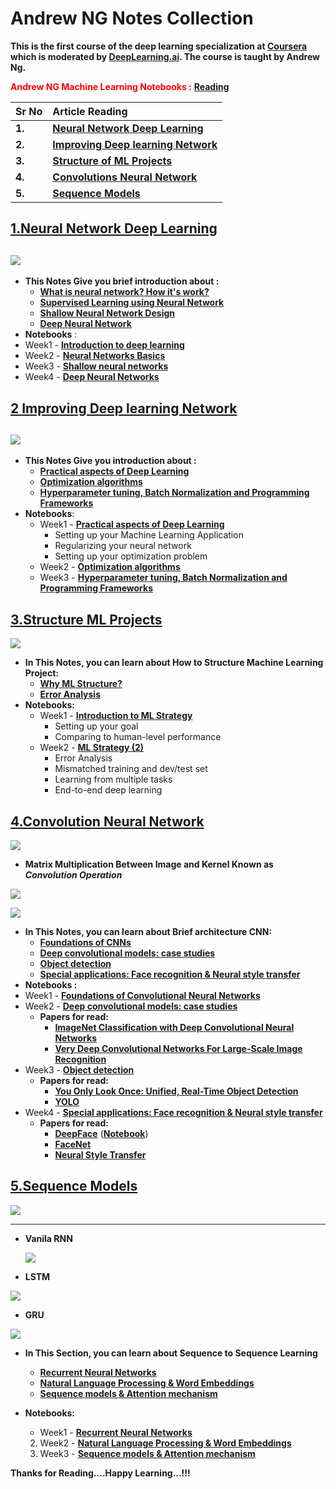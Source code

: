 # Andrew NG Notes Collection

**This is the first course of the deep learning specialization at [Coursera](https://www.coursera.org/specializations/deep-learning) which is moderated by [DeepLearning.ai](http://deeplearning.ai/). The course is taught by Andrew Ng.**

**<Span style="color:red;">Andrew NG Machine Learning Notebooks  :</span>**  [**Reading**](https://github.com/ashishpatel26/Andrew-NG-Notes/tree/master/Machine%20Learning%20notebooks%20By%20Andrew%20NG)   

| **Sr No** | **Article Reading**                                          |
| --------- | :----------------------------------------------------------- |
| **1.**    | **[Neural Network Deep Learning](https://github.com/ashishpatel26/Andrew-NG-Notes/blob/master/andrewng-p-1-neural-network-deep-learning.md)** |
| **2.**    | **[Improving Deep learning Network](https://github.com/ashishpatel26/Andrew-NG-Notes/blob/master/andrewng-p-2-improving-deep-learning-network.md)** |
| **3.**    | **[Structure of ML Projects](https://github.com/ashishpatel26/Andrew-NG-Notes/blob/master/andrewng-p-3-structuring-ml-projects.md)** |
| **4.**    | **[Convolutions Neural Network](https://github.com/ashishpatel26/Andrew-NG-Notes/blob/master/andrewng-p-4-convolutional-neural-network.md)** |
| **5.**    | **[Sequence Models](https://github.com/ashishpatel26/Andrew-NG-Notes/blob/master/andrewng-p-5-sequence-models.md)** |

## [**1.Neural Network Deep Learning**](https://github.com/ashishpatel26/Andrew-NG-Notes/blob/master/andrewng-p-1-neural-network-deep-learning.md)   

## ![](https://systweak1.vo.llnwd.net/content/wp/systweakblogsnew/uploads_new/2018/03/hidden-layers-in-network.gif)

* **This Notes Give you brief introduction about :** 
  * [**What is neural network? How it's work?**](https://github.com/ashishpatel26/Andrew-NG-Notes/blob/master/andrewng-p-1-neural-network-deep-learning.md#what-is-a-neural-network-nn)
  * [**Supervised Learning using Neural Network**](https://github.com/ashishpatel26/Andrew-NG-Notes/blob/master/andrewng-p-1-neural-network-deep-learning.md#neural-networks-basics)
  * [**Shallow Neural Network Design**](https://github.com/ashishpatel26/Andrew-NG-Notes/blob/master/andrewng-p-1-neural-network-deep-learning.md#shallow-neural-networks)
  * [**Deep Neural Network**](https://github.com/ashishpatel26/Andrew-NG-Notes/blob/master/andrewng-p-1-neural-network-deep-learning.md#deep-neural-networks)
*  **Notebooks** :
  * Week1 - [**Introduction to deep learning**](https://github.com/ashishpatel26/Andrew-NG-Notes/tree/master/Deep%20Learning%20Notebooks%20by%20Andrew%20NG/Convolutional%20Neural%20Networks/Week1)
  * Week2 - [**Neural Networks Basics**](https://nbviewer.jupyter.org/github/ashishpatel26/Andrew-NG-Notes/blob/master/Deep%20Learning%20Notebooks%20by%20Andrew%20NG/Neural%20Networks%20and%20Deep%20Learning/Logistic%20Regression%20with%20a%20Neural%20Network%20mindset.ipynb)
  * Week3 - [**Shallow neural networks**](https://nbviewer.jupyter.org/github/ashishpatel26/Andrew-NG-Notes/blob/master/Deep%20Learning%20Notebooks%20by%20Andrew%20NG/Neural%20Networks%20and%20Deep%20Learning/Logistic%20Regression%20with%20a%20Neural%20Network%20mindset.ipynb)
  * Week4 - [**Deep Neural Networks**](https://nbviewer.jupyter.org/github/ashishpatel26/Andrew-NG-Notes/blob/master/Deep%20Learning%20Notebooks%20by%20Andrew%20NG/Neural%20Networks%20and%20Deep%20Learning/Building%20your%20Deep%20Neural%20Network%20-%20Step%20by%20Step.ipynb) 

## [**2 Improving Deep learning Network**](https://github.com/ashishpatel26/Andrew-NG-Notes/blob/master/andrewng-p-2-improving-deep-learning-network.md)

## ![](https://i.pinimg.com/originals/63/62/8f/63628f546ad55fd31091e23c623cb9f5.gif)



* **This Notes Give you introduction about :** 
  * [**Practical aspects of Deep Learning**](https://github.com/ashishpatel26/Andrew-NG-Notes/blob/master/andrewng-p-2-improving-deep-learning-network.md#practical-aspects-of-deep-learning)
  * [**Optimization algorithms**](https://github.com/ashishpatel26/Andrew-NG-Notes/blob/master/andrewng-p-2-improving-deep-learning-network.md#optimization-algorithms)
  * [**Hyperparameter tuning, Batch Normalization and Programming Frameworks**](https://github.com/ashishpatel26/Andrew-NG-Notes/blob/master/andrewng-p-2-improving-deep-learning-network.md#hyperparameter-tuning-batch-normalization-and-programming-frameworks)
* **Notebooks**:
  * Week1 - [**Practical aspects of Deep Learning**](https://github.com/ashishpatel26/Andrew-NG-Notes/tree/master/Deep%20Learning%20Notebooks%20by%20Andrew%20NG/Improving%20Deep%20Neural%20Networks%20Hyperparameter%20tuning%2C%20Regularization%20and%20Optimization)
       - Setting up your Machine Learning Application
    - Regularizing your neural network
    - Setting up your optimization problem
  * Week2 - [**Optimization algorithms**](https://nbviewer.jupyter.org/github/ashishpatel26/Andrew-NG-Notes/blob/master/Deep%20Learning%20Notebooks%20by%20Andrew%20NG/Improving%20Deep%20Neural%20Networks%20Hyperparameter%20tuning%2C%20Regularization%20and%20Optimization/Optimization%20methods.ipynb)
  * Week3 - [**Hyperparameter tuning, Batch Normalization and Programming Frameworks**](https://github.com/ashishpatel26/Andrew-NG-Notes/tree/master/Deep%20Learning%20Notebooks%20by%20Andrew%20NG/Improving%20Deep%20Neural%20Networks%20Hyperparameter%20tuning%2C%20Regularization%20and%20Optimization)

## [**3.Structure ML Projects**](https://github.com/ashishpatel26/Andrew-NG-Notes/blob/master/andrewng-p-3-structuring-ml-projects.md)

![](https://i.pinimg.com/originals/9b/fa/97/9bfa978a4cf40fe2cdf8c710deb9b6f9.png)



* **In This Notes, you can learn about How to Structure Machine Learning Project:**
  * [**Why ML Structure?**](https://github.com/ashishpatel26/Andrew-NG-Notes/blob/master/andrewng-p-3-structuring-ml-projects.md#ml-strategy-1)
  * [**Error Analysis**](https://github.com/ashishpatel26/Andrew-NG-Notes/blob/master/andrewng-p-3-structuring-ml-projects.md#ml-strategy-2)
* **Notebooks:**
  * Week1 - [**Introduction to ML Strategy**](https://github.com/ashishpatel26/Andrew-NG-Notes/blob/master/Deep%20Learning%20Notebooks%20by%20Andrew%20NG/Structuring%20Machine%20Learning%20Projects/Week%201%20Quiz%20-%20Bird%20recognition%20in%20the%20city%20of%20Peacetopia%20(case%20study).md)
       - Setting up your goal
    - Comparing to human-level performance
  * Week2 - [**ML Strategy (2)**](https://github.com/ashishpatel26/Andrew-NG-Notes/blob/master/Deep%20Learning%20Notebooks%20by%20Andrew%20NG/Structuring%20Machine%20Learning%20Projects/Week%202%20Quiz%20-%20Autonomous%20driving%20(case%20study).md)
       - Error Analysis
    - Mismatched training and dev/test set
    - Learning from multiple tasks
    - End-to-end deep learning

## [**4.Convolution Neural Network**](https://github.com/ashishpatel26/Andrew-NG-Notes/blob/master/andrewng-p-4-convolutional-neural-network.md)
![](https://cdn-images-1.medium.com/max/1600/1*oB3S5yHHhvougJkPXuc8og.gif)


* **Matrix Multiplication Between Image and Kernel Known as *Convolution Operation***

![](https://i.stack.imgur.com/9OZKF.gif)



![](https://www.guru99.com/images/tensorflow/082918_1325_ConvNetConv9.gif)



* **In This Notes, you can learn about Brief architecture CNN:**
  * [**Foundations of CNNs**](https://github.com/ashishpatel26/Andrew-NG-Notes/blob/master/andrewng-p-4-convolutional-neural-network.md#foundations-of-cnns)
  * [**Deep convolutional models: case studies**](https://github.com/ashishpatel26/Andrew-NG-Notes/blob/master/andrewng-p-4-convolutional-neural-network.md#deep-convolutional-models-case-studies)
  * [**Object detection**](https://github.com/ashishpatel26/Andrew-NG-Notes/blob/master/andrewng-p-4-convolutional-neural-network.md#object-detection)
  * [**Special applications: Face recognition & Neural style transfer**](https://github.com/ashishpatel26/Andrew-NG-Notes/blob/master/andrewng-p-4-convolutional-neural-network.md#special-applications-face-recognition--neural-style-transfer)
*  **Notebooks :** 
  * Week1 - [**Foundations of Convolutional Neural Networks**](https://nbviewer.jupyter.org/github/ashishpatel26/Andrew-NG-Notes/blob/master/Deep%20Learning%20Notebooks%20by%20Andrew%20NG/Convolutional%20Neural%20Networks/Week1/Convolution%20model%20-%20Step%20by%20Step.ipynb)
  * Week2 - [**Deep convolutional models: case studies**](https://nbviewer.jupyter.org/github/ashishpatel26/Andrew-NG-Notes/blob/master/Deep%20Learning%20Notebooks%20by%20Andrew%20NG/Convolutional%20Neural%20Networks/Week2/ResNets/Residual%20Networks.ipynb) 
    - **Papers for read:**  
      - [**ImageNet Classification with Deep Convolutional Neural Networks**](https://papers.nips.cc/paper/4824-imagenet-classification-with-deep-convolutional-neural-networks.pdf)
      - [**Very Deep Convolutional Networks For Large-Scale Image Recognition**](https://arxiv.org/pdf/1409.1556.pdf)
  * Week3 - [**Object detection**](https://nbviewer.jupyter.org/github/ashishpatel26/Andrew-NG-Notes/blob/master/Deep%20Learning%20Notebooks%20by%20Andrew%20NG/Convolutional%20Neural%20Networks/Week3/Car%20detection%20for%20Autonomous%20Driving/Autonomous%20driving%20application%20-%20Car%20detection.ipynb) 
    - **Papers for read:** 
      - [**You Only Look Once: Unified, Real-Time Object Detection**](https://arxiv.org/pdf/1506.02640.pdf)
      - [**YOLO**](https://arxiv.org/pdf/1612.08242.pdf)
  * Week4 - [**Special applications: Face recognition & Neural style transfer**](https://github.com/ashishpatel26/Andrew-NG-Notes/tree/master/Deep%20Learning%20Notebooks%20by%20Andrew%20NG/Convolutional%20Neural%20Networks/Week4) 
    - **Papers for read:** 
      - [**DeepFace**](https://www.cs.toronto.edu/~ranzato/publications/taigman_cvpr14.pdf) ([**Notebook**](https://nbviewer.jupyter.org/github/ashishpatel26/Andrew-NG-Notes/blob/master/Deep%20Learning%20Notebooks%20by%20Andrew%20NG/Convolutional%20Neural%20Networks/Week4/Face%20Recognition/Face%20Recognition%20for%20the%20Happy%20House.ipynb))
      - [**FaceNet**](https://www.cv-foundation.org/openaccess/content_cvpr_2015/papers/Schroff_FaceNet_A_Unified_2015_CVPR_paper.pdf)
      - [**Neural Style Transfer**](https://nbviewer.jupyter.org/github/ashishpatel26/Andrew-NG-Notes/blob/master/Deep%20Learning%20Notebooks%20by%20Andrew%20NG/Convolutional%20Neural%20Networks/Week4/Neural%20Style%20Transfer/Art%20Generation%20with%20Neural%20Style%20Transfer.ipynb)

## [**5.Sequence Models**](https://github.com/ashishpatel26/Andrew-NG-Notes/blob/master/andrewng-p-5-sequence-models.md)

![](https://3.bp.blogspot.com/-3Pbj_dvt0Vo/V-qe-Nl6P5I/AAAAAAAABQc/z0_6WtVWtvARtMk0i9_AtLeyyGyV6AI4wCLcB/s1600/nmt-model-fast.gif)

---

* **Vanila RNN**

  ![](https://cdn-images-1.medium.com/max/880/1*xn5kA92_J5KLaKcP7BMRLA.gif)

* **LSTM**

![](https://cdn-images-1.medium.com/max/880/1*goJVQs-p9kgLODFNyhl9zA.gif)

* **GRU**

![](https://cdn-images-1.medium.com/max/880/1*FpRS0C3EHQnELVaWRvb8bg.gif)

* **In This Section, you can learn about Sequence to Sequence Learning**

  * [**Recurrent Neural Networks**](https://github.com/ashishpatel26/Andrew-NG-Notes/blob/master/andrewng-p-5-sequence-models.md#recurrent-neural-networks)
  * [**Natural Language Processing & Word Embeddings**](https://github.com/ashishpatel26/Andrew-NG-Notes/blob/master/andrewng-p-5-sequence-models.md#natural-language-processing--word-embeddings)
  * [**Sequence models & Attention mechanism**](https://github.com/ashishpatel26/Andrew-NG-Notes/blob/master/andrewng-p-5-sequence-models.md#sequence-models--attention-mechanism)

* **Notebooks:**

  * Week1 - [**Recurrent Neural Networks**](https://nbviewer.jupyter.org/github/ashishpatel26/Andrew-NG-Notes/blob/master/Deep%20Learning%20Notebooks%20by%20Andrew%20NG/Sequence%20Models/Week1/Building%20a%20Recurrent%20Neural%20Network%20-%20Step%20by%20Step/Building%20a%20Recurrent%20Neural%20Network%20-%20Step%20by%20Step.ipynb)
  2. Week2 - [**Natural Language Processing & Word Embeddings**](https://github.com/ashishpatel26/Deep-Learning-Coursera/tree/master/Sequence%20Models/Week2)
  3. Week3 - [**Sequence models & Attention mechanism**](https://github.com/ashishpatel26/Deep-Learning-Coursera/tree/master/Sequence%20Models/Week3)

  

**Thanks for Reading....Happy Learning...!!!**
